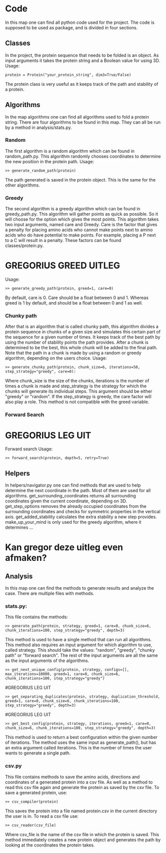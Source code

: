 # Code

In this map one can find all python code used for the project. The code is supposed to be used as package, and is divided in four sections.

## Classes
In the project, the protein sequence that needs to be folded is an object. As input arguments it takes the protein string and a Boolean value for using 3D. Usage:

```
protein = Protein("your_protein_string", dim3=True/False)
```

The protein class is very useful as it keeps track of the path and stability of a protein.

## Algorithms
In the map algorithms one can find all algorithms used to fold a protein string. There are four algorithms to be found in this map. They can all be run by a method in analysis/stats.py.

### Random
The first algorithm is a random algorithm which can be found in random_path.py. This algorithm randomly chooses coordinates to determine the new position in the protein path.
Usage:
```
>> generate_random_path(protein)
```
The path generated is saved in the protein object. This is the same for the other algorithms.

### Greedy
The second algorithm is a greedy algorithm which can be found in greedy_path.py. This algorithm will gather points as quick as possible. So it will choose for the option which gives the most points. This algorithm takes two input arguments, named care and Greedy. Care is the factor that gives a penalty for placing amino acids who cannot make points next to amino acids who do have potential to make points. For example, placing a P next to a C will result in a penalty. These factors can be found classes/protein.py.
# GREGORIUS GREED UITLEG
Usage:
```
>> generate_greedy_path(protein, greed=1, care=0)
```
By default, care is 0. Care should be a float between 0 and 1. Whereas greed is 1 by default, and should be a float between 0 and 1 as well.

### Chunky path
After that is an algorithm that is called chunky path, this algorithm divides a protein sequence in chunks of a given size and simulates this certain part of the sequence for a given number of times. It keeps track of the best path by using the number of stability points the path provides. After a chunk is determined to be the best, this whole chunk will be added to the final path. Note that the path in a chunk is made by using a random or greedy algorithm, depending on the users choice.
Usage:
```
>> generate_chunky_path(protein, chunk_size=6, iterations=50, step_strategy="greedy", care=0):
```
Where chunk_size is the size of the chunks, iterations is the number of times a chunk is made and step_strategy is the strategy for which the chunks will generate its individual steps. This argument should be either "greedy" or "random". If the step_strategy is greedy, the care factor will also play a role. This method is not compatible with the greed variable.

### Forward Search
# GREGORIUS LEG UIT
Forward search
Usage:
```
>> forward_search(protein, depth=5, retry=True)
```


## Helpers
In helpers/navigator.py one can find methods that are used to help determine the next coordinate in the path. Most of them are used for all algorithms. get_surrounding_coordinates returns all surrounding coordinates given the current coordinate, depending on 3D. get_step_options removes the already occupied coordinates from the surrounding coordinates and checks for symmetric properties in the vertical axis. get_added_stability calculates the extra stability a new step provides. make_up_your_mind is only used for the greedy algorithm, where it determines ...
# Kan gregor deze uitleg even afmaken?

## Analysis
In this map one can find the methods to generate results and analyze the case. There are multiple files with methods.

### stats.py:
This file contains the methods:

```
>> generate_path(protein, strategy, greed=1, care=0, chunk_size=6, chunk_iterations=100, step_strategy="greedy", depth=3)
```
This method is used to have a single method that can run all algorithms. This method also requires an input argument for which algorithm to use, called strategy. This should take the values: "random", "greedy", "chunky path" or "forward search". The rest of the input arguments are all the same as the input arguments of the algorithms.

```
>> get_next_unique_config(protein, strategy, configs=[], max_iterations=10000, greed=1, care=0, chunk_size=6, chunk_iterations=100, step_strategy="greedy")
```

#GREGORIUS LEG UIT

```
>> get_separating_duplicates(protein, strategy, duplication_threshold, greed=1, care=0, chunk_size=6, chunk_iterations=100, step_strategy="greedy", depth=3)
```
#GREGORIUS LEG UIT

```
>> get_best_config(protein, strategy, iterations, greed=1, care=0, chunk_size=6, chunk_iterations=100, step_strategy="greedy", depth=3)
```
This method is used to return a best configuration within the given number of iterations. The method uses the same input as generate_path(), but has an extra argument called iterations. This is the number of times the user wants to generate a single path.

### csv.py
This file contains methods to save the amino acids, directions and coordinates of a generated protein into a csv file. As well as a method to read this csv file again and generate the protein as saved by the csv file.
To save a generated protein, use:
```
>> csv_compiler(protein)
```
This saves the protein into a file named protein.csv in the current directory the user is in. To read a csv file use:
```
>> csv_reader(csv_file)
```
Where csv_file is the name of the csv file in which the protein is saved. This method immediately creates a new protein object and generates the path by looking at the coordinates the protein takes.
